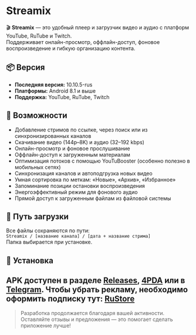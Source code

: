 # Streamix

🎬 **Streamix** — это удобный плеер и загрузчик видео и аудио с платформ YouTube, RuTube и Twitch.  
Поддерживает онлайн-просмотр, оффлайн-доступ, фоновое воспроизведение и гибкую организацию контента.

## 📦 Версия

- **Последняя версия:** 10.10.5-rus  
- **Платформы:** Android 8.1 и выше 
- **Поддержка:** YouTube, RuTube, Twitch

## 🔧 Возможности

- Добавление стримов по ссылке, через поиск или из синхронизированных каналов
- Скачивание видео (144p–8K) и аудио (32–192 kbps)
- Онлайн-просмотр и фоновое прослушивание
- Оффлайн-доступ к загруженным материалам
- Оптимизация потоков с помощью YouTuBooster (особенно полезно в мобильных сетях)
- Синхронизация каналов и автоподгрузка новых видео
- Умная сортировка по меткам: «Новые», «Архив», «Избранное»
- Запоминание позиции остановки воспроизведения
- Энергоэффективный режим для фонового аудио
- Прямой доступ к загруженным файлам из файловой системы

## 📁 Путь загрузки

Все файлы сохраняются по пути:  
`Streamix / [название канала] / [дата + название стрима]`  
Папка выбирается при установке.

## 📲 Установка

APK доступен в разделе [Releases](https://github.com/yourusername/yourrepo/releases), [4PDA](https://4pda.to/forum/index.php?showtopic=1094645) или в [Telegram](https://t.me/appsforge/63).
Чтобы убрать рекламу, необходимо оформить подписку тут: [RuStore](https://www.rustore.ru/catalog/app/online.getprogs.streamix)
---

> Разработка продолжается благодаря вашей активности. Оставляйте отзывы и предложения — это помогает сделать приложение лучше!

